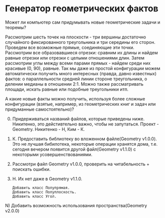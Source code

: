 # Генератор геометрических фактов
Может ли компьютер сам придумывать новые геометрические задачи и теоремы?

Рассмотрим шесть точек на плоскости - три вершины достаточно случайного фиксированного треугольника и три середины его сторон. Проведем все возможные прямые, соединяющие эти точки. Рассмотрим все образовавшиеся отрезки: сравним их длины и найдем равные отрезки или отрезки с целыми отношениями длин. Затем рассмотрим углы между всеми парами прямых - найдем среди них красивые (0, 90), равные. Так мы даже из простой конфигурации можем автоматически получить много интересных (правда, давно известных) фактов: о параллельности средней линии стороне треугольника, о делении медианы в отношении 2:1. Можно также рассматривать площади, искать равные или подобные треугольники итп.

А какие новые факты можно получить, используя более сложные конфигурации (взятые, например, из геометрических книг и задач или придуманные самостоятельно)?


0) Придерживаться названий файлов, которые приведены ниже. Никитенко, это дейстивтельно важно, чтобы не запутаться. Проект - Geometry. Никитенко - Н, Ким - К.

1) К. Предоставить библиотеку во вложенном файле(Geometry v1.0.0). Это не лучшая бибилотека, некоторые операции хранятся дома, т.е. сегодня вечером появится другой файл(Geometry v1.1.0) с некоторыми усовершенствованиями.

2) Рассмотри файл Geometry v1.0.0, проверить на читабельность + поискать ошибки.

3) Н. Их нет даже в Geometry v1.1.0.

       Добавить класс Полупрямая.
       Добавить класс Полуплоскость.
       Добавить класс Угол.

N) Добавить возможность использования пространства(Geometry v2.0.0)
